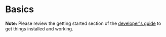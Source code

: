 # Basics

**Note:** Please review the getting started section of the [developer's guide](https://github.com/egonlang/egonlang/blob/main/DEVELOPMENT.md#getting-started) to get things installed and working.

